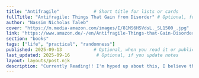 ```yaml
---
title: "Antifragile"             # Short title for lists or cards
fullTitle: "Antifragile: Things That Gain from Disorder" # Optional, for full display
author: "Nassim Nicholas Taleb"
cover: "https://m.media-amazon.com/images/I/81MS6HSVdsL._SL1500_.jpg"
link: "https://www.amazon.de/-/en/Antifragile-Things-that-Gain-Disorder/dp/0141038225"
section: "books"
tags: ["life", "practical", "randomness"]
published: 2025-09-13            # Optional, when you read it or publication date
last_updated: 2025-09-16          # Optional, if you update notes
layout: layouts/post.njk
description: "Currently Reading!! I'm hyped up about this, I believe there is a lot to learn about the structure of randomness and how to leverage that for our own benefit."
---
```


